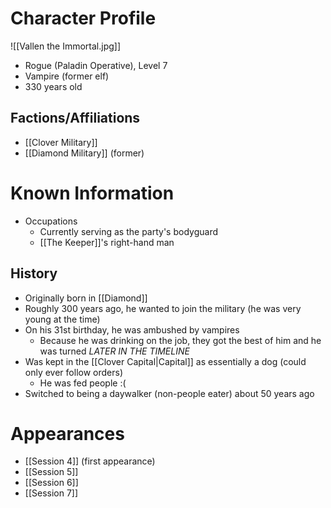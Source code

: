 # Character Profile
![[Vallen the Immortal.jpg]]
- Rogue (Paladin Operative), Level 7
- Vampire (former elf)
- 330 years old
## Factions/Affiliations
- [[Clover Military]]
- [[Diamond Military]] (former)

# Known Information
- Occupations
	- Currently serving as the party's bodyguard
	- [[The Keeper]]'s right-hand man

## History
- Originally born in [[Diamond]]
- Roughly 300 years ago, he wanted to join the military (he was very young at the time)
- On his 31st birthday, he was ambushed by vampires
	- Because he was drinking on the job, they got the best of him and he was turned
*LATER IN THE TIMELINE*
- Was kept in the [[Clover Capital|Capital]] as essentially a dog (could only ever follow orders)
	- He was fed people :(
- Switched to being a daywalker (non-people eater) about 50 years ago

# Appearances
- [[Session 4]] (first appearance)
- [[Session 5]]
- [[Session 6]]
- [[Session 7]]